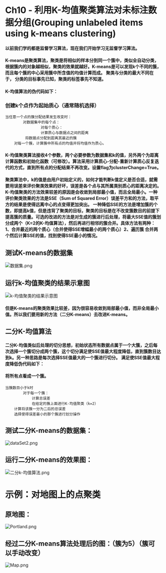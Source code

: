 # Ch10 - 利用K-均值聚类算法对未标注数据分组(Grouping unlabeled items using k-means clustering)

#### 以前我们学的都是监督学习算法，现在我们开始学习无监督学习算法。

#### K-means是聚类算法，聚类是将相似的样本分到同一个簇中，类似全自动分类，根据簇内的对象越相似，聚类的效果就越好。K-means是可以发现k个不同的簇，而且每个簇的中心采用簇中所含值的均值计算而成。 聚类与分类的最大不同在于， 分类的目标事先已知，聚类的标签事先不知道。
#### K-均值算法的伪代码如下：
### 创建k个点作为起始质心（通常随机选择）
```
当任意一个点的簇分配结果发生改变时：
        对数据集中的每个点：
                对每个质心：
                计算质心与数据点之间的距离
         将数据点分配到距离其最近的簇
    对每一个簇，计算簇中所有点的均值并将均值作为质心。
```
#### K-均值聚类算法接收4个参数，两个必要参数为数据集和k的值，另外两个为距离计算函数和初始化函数（可修改）。算法采用计算质心-分配-重新计算质心反复迭代的方式，直到所有点的分配结果不再改变。设置flag为clusterChange=True。

#### 聚类算法中，k的值是由用户初始定义的，如何才能判断k值定义是否合适，就需要用误差来评价聚类效果的好坏，误差是各个点与其所属类别质心的距离决定的。K-均值聚类的方法效果较差的原因是会收敛到局部最小值，而且全局最小。一种评价聚类效果的方法是SSE（Sum of Squared Error）误差平方和的方法，取平方的结果是使得远离中心的点变得更加突出。 一种降低SSE的方法是增加簇的个数，即提高k值，但是违背了聚类的目标，聚类的目标是在不改变簇数目的前提下提高簇的质量。可选的改进的方法是对生成的簇进行后处理，将最大SSE值的簇划分成两个（K=2的K-均值算法），然后再进行相邻的簇合并。具体方法有两种：1、合并最近的两个质心（合并使得SSE增幅最小的两个质心）2、遍历簇 合并两个然后计算SSE的值，找到使得SSE最小的情况。

## 测试K-means的数据集
![数据集.png](screenshot/数据集.png)

## 运行k-均值聚类的结果示意图
![k-均值聚类的结果示意图](screenshot/k-均值聚类的结果示意图.png)

#### 但是K-means的聚类效果比较差，因为很容易收敛到局部最小值，而非全局最小值。所以我们要用新的方法（二分K-means）去改进K-means。

## 二分K-均值算法 
#### 二分K-均值类似后处理的切分思想，初始状态所有数据点属于一个大簇，之后每次选择一个簇切分成两个簇，这个切分满足使SSE值最大程度降低，直到簇数目达到k。另一种思路是每次选择SSE值最大的一个簇进行切分。 满足使SSE值最大程度降低伪代码如下：
#### 将所有点看成一个簇。
```
当簇数目小于k时
        对于每一个簇：
            计算总误差
            在给定的簇上面进行K-均值聚类（k=2）
    计算将该簇一分为二后的总误差
    选择使得误差最小的那个簇进行划分操作
```
## 测试二分K-means的数据集：
![dataSet2.png](screenshot/dataSet2.png)

## 运行二分K-means的效果图：
![二分k-均值算法.png](screenshot/二分k-均值算法.png)

# 示例：对地图上的点聚类 
## 原地图：
![Portland.png](screenshot/Portland.png)

## 经过二分K-means算法处理后的图：（簇为5）（簇可以手动改变）
![Map.png](screenshot/Map.png)






